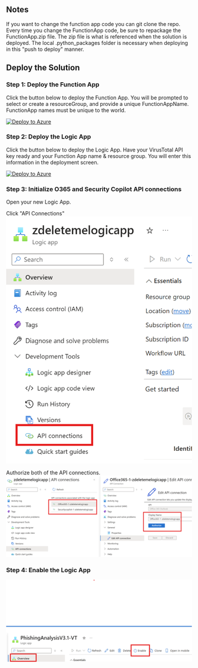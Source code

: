 ## Notes
If you want to change the function app code you can git clone the repo. Every time you change the FunctionApp code, be sure to repackage the FunctionApp.zip file. The zip file is what is referenced when the solution is deployed. The local .python_packages folder is necessary when deploying in this "push to deploy" manner. 

## Deploy the Solution

### Step 1: Deploy the Function App

Click the button below to deploy the Function App. You will be prompted to select or create a resourceGroup, and provide a unique FunctionAppName. FunctionApp names must be unique to the world. 

[![Deploy to Azure](https://aka.ms/deploytoazurebutton)](https://portal.azure.com/#create/Microsoft.Template/uri/https%3A%2F%2Fraw.githubusercontent.com%2Fcd1zz%2Fcfsphishing%2Fmain%2Ffunctionapp_azuredeploy.json)

### Step 2: Deploy the Logic App

Click the button below to deploy the Logic App. Have your VirusTotal API key ready and your Function App name & resource group. You will enter this information in the deployment screen. 

[![Deploy to Azure](https://aka.ms/deploytoazurebutton)](https://portal.azure.com/#create/Microsoft.Template/uri/https%3A%2F%2Fraw.githubusercontent.com%2Fcd1zz%2Fcfsphishing%2Fmain%2Flogicapp_azuredeploy.json)


### Step 3: Initialize O365 and Security Copilot API connections

Open your new Logic App.

Click "API Connections"
![alt text](image.png)

Authorize both of the API connections.
![alt text](image-1.png)

### Step 4: Enable the Logic App
![alt text](image-2.png)
